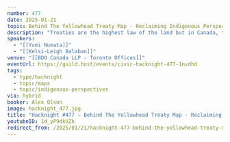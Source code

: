 ```yaml
---
number: 477
date: 2025-01-21
topic: Behind The Yellowhead Treaty Map - Reclaiming Indigenous Perspectives on Treaties in Canada
description: "Treaties are the highest law of the land but in Canada, their histories are often erased or mal-interpreted in order to facilitate the ongoing material dispossession of Indigenous peoples.\nThe Yellowhead Treaty Map is an intervention, an accessible introduction to Indigenous perspectives on treaties, illuminating real and often obscured obligations and relationalities in Canada.\nJoin two Treaty Map producers for a short presentation on how and why the map was conceptualized and developed.\nhttps://treatymap.yellowheadinstitute.org/map/ \nhttps://yellowheadinstitute.org"
speakers:
  - "[[Yumi Numata]]"
  - "[[Kelsi-Leigh Balaban]]"
venue: "[[BDO Canada LLP - Toronto Offices]]"
eventUrl: https://guild.host/events/civic-hacknight-477-1nvdhd
tags:
  - type/hacknight
  - topic/maps
  - topic/indigenous-perspectives
via: hybrid
booker: Alex Olson
image: hacknight_477.jpg
title: "Hacknight #477 – Behind The Yellowhead Treaty Map - Reclaiming Indigenous Perspectives on Treaties in Canada"
youtubeID: 1d_yP9dkUZk
redirect_from: /2025/01/21/hacknight-477-behind-the-yellowhead-treaty-map-reclaiming-indigenous-perspectives-on-treaties-in-canada-with-yumi-numata-kelsi-leigh-balaban/
---
```

